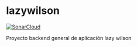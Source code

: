 # lazywilson

[![SonarCloud](https://sonarcloud.io/images/project_badges/sonarcloud-white.svg)](https://sonarcloud.io/dashboard?id=cesarochoa2006_lazywilson)


Proyecto backend general de aplicación lazy wilson
